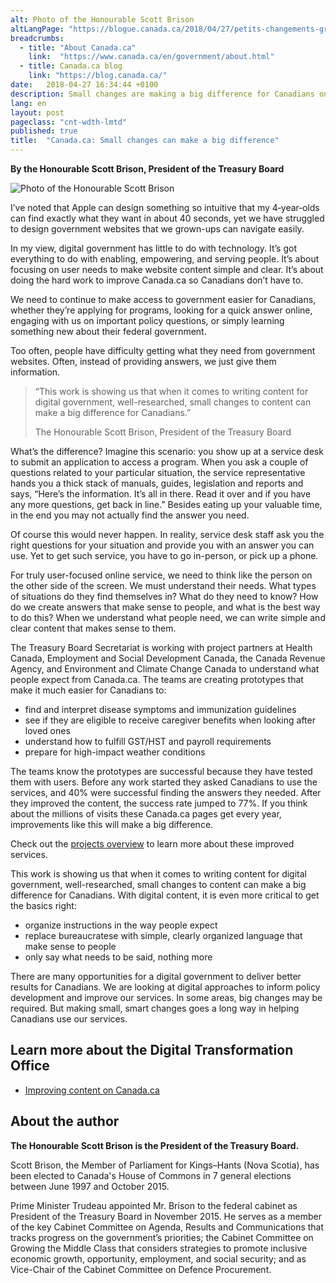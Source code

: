 ```yaml
---
alt: Photo of the Honourable Scott Brison
altLangPage: "https://blogue.canada.ca/2018/04/27/petits-changements-grande-difference.html"
breadcrumbs:
  - title: "About Canada.ca"
    link:  "https://www.canada.ca/en/government/about.html"
  - title: Canada.ca blog
    link: "https://blog.canada.ca/"
date:   2018-04-27 16:34:44 +0100
description: Small changes are making a big difference for Canadians on Canada.ca. Read what Treasury Board President Scott Brison has to say about the improvement work underway.
lang: en
layout: post
pageclass: "cnt-wdth-lmtd"
published: true
title:  "Canada.ca: Small changes can make a big difference"
---
```


**By the Honourable Scott Brison, President of the Treasury Board**

<img class="img-responsive mrgn-bttm-lg" src="{{ site.baseurl }}/{{ page.lang }}/images/PO/The-Honourable-Scott-Brison.png" alt="Photo of the Honourable Scott Brison" />

I’ve noted that Apple can design something so intuitive that my 4‑year‑olds can find exactly what they want in about 40 seconds, yet we have struggled to design government websites that we grown-ups can navigate easily.

In my view, digital government has little to do with technology. It’s got everything to do with enabling, empowering, and serving people. It’s about focusing on user needs to make website content simple and clear. It’s about doing the hard work to improve Canada.ca so Canadians don’t have to.

We need to continue to make access to government easier for Canadians, whether they’re applying for programs, looking for a quick answer online, engaging with us on important policy questions, or simply learning something new about their federal government.

Too often, people have difficulty getting what they need from government websites. Often, instead of providing answers, we just give them information.

<aside>
    <blockquote class="pquote img-responsive">
        <p>“This work is showing us that when it comes to writing content for digital government, well-researched, small changes to content can make a big difference for Canadians.” </p>
        <p class="quotesig">The Honourable Scott Brison, President of the Treasury Board</p>
    </blockquote>
 </aside>

What’s the difference? Imagine this scenario: you show up at a service desk to submit an application to access a program. When you ask a couple of questions related to your particular situation, the service representative hands you a thick stack of manuals, guides, legislation and reports and says, “Here’s the information. It’s all in there. Read it over and if you have any more questions, get back in line.” Besides eating up your valuable time, in the end you may not actually find the answer you need.

Of course this would never happen. In reality, service desk staff ask you the right questions for your situation and provide you with an answer you can use. Yet to get such service, you have to go in-person, or pick up a phone.

For truly user-focused online service, we need to think like the person on the other side of the screen. We must understand their needs. What types of situations do they find themselves in? What do they need to know? How do we create answers that make sense to people, and what is the best way to do this? When we understand what people need, we can write simple and clear content that makes sense to them.

The Treasury Board Secretariat is working with project partners at Health Canada, Employment and Social Development Canada, the Canada Revenue Agency, and Environment and Climate Change Canada to understand what people expect from Canada.ca. The teams are creating prototypes that make it much easier for Canadians to:

* find and interpret disease symptoms and immunization guidelines
* see if they  are eligible to receive caregiver benefits when looking after loved ones
* understand how to fulfill GST/HST and payroll requirements
* prepare for high-impact weather conditions

The teams know the prototypes are successful because they have tested them with users. Before any work started they asked Canadians to use the services, and 40% were successful finding the answers they needed. After they improved the content, the success rate jumped to 77%. If you think about the millions of visits these Canada.ca pages get every year, improvements like this will make a big difference.

Check out the [projects overview](https://blog.canada.ca/pages/projectoverview.html) to learn more about these improved services.

This work is showing us that when it comes to writing content for digital government, well-researched, small changes to content can make a big difference for Canadians. With digital content, it is even more critical to get the basics right:

-	organize instructions in the way people expect
-	replace bureaucratese with simple, clearly organized language that make sense to people
-	only say what needs to be said, nothing more

There are many opportunities for a digital government to deliver better results for Canadians.  We are looking at digital approaches to inform policy development and improve our services. In some areas, big changes may be required. But making small, smart changes goes a long way in helping Canadians use our services.

## Learn more about the Digital Transformation Office

- [Improving content on Canada.ca](https://blog.canada.ca/pages/projectoverview.html)

## About the author

**The Honourable Scott Brison is the President of the Treasury Board.**

Scott Brison, the Member of Parliament for Kings–Hants (Nova Scotia), has been elected to Canada's House of Commons in 7 general elections between June 1997 and October 2015.

Prime Minister Trudeau appointed Mr. Brison to the federal cabinet as President of the Treasury Board in November 2015. He serves as a member of the key Cabinet Committee on Agenda, Results and Communications that tracks progress on the government’s priorities; the Cabinet Committee on Growing the Middle Class that considers strategies to promote inclusive economic growth, opportunity, employment, and social security; and as Vice-Chair of the Cabinet Committee on Defence Procurement.
